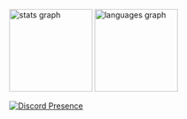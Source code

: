 <div align="left">
  <img src="https://github-readme-stats.vercel.app/api?username=AfiqN&hide_title=false&hide_rank=false&show_icons=true&include_all_commits=true&count_private=true&disable_animations=false&theme=dracula&locale=en&hide_border=false&order=1" height="150" alt="stats graph"  />
  <img src="https://github-readme-stats.vercel.app/api/top-langs?username=AfiqN&locale=en&hide_title=false&layout=compact&card_width=320&langs_count=5&theme=dracula&hide_border=false&order=2" height="150" alt="languages graph"  />
</div>

[![Discord Presence](https://lanyard.cnrad.dev/api/309148538623885313)](https://discord.com/users/309148538623885313)

###
